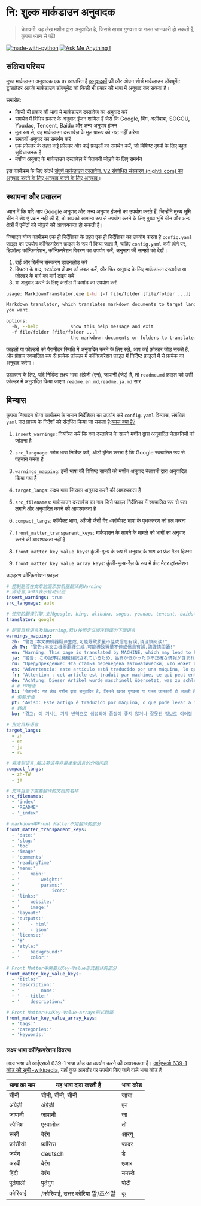 # नि: शुल्क मार्कडाउन अनुवादक

> चेतावनी: यह लेख मशीन द्वारा अनुवादित है, जिससे खराब गुणवत्ता या गलत जानकारी हो सकती है, कृपया ध्यान से पढ़ें!


[![made-with-python](https://img.shields.io/badge/Made%20with-Python-1f425f.svg)](https://www.python.org/)
[![Ask Me Anything !](https://img.shields.io/badge/Ask%20me-anything-1abc9c.svg)](https://github.com/CrazyMayfly/Free-Markdown-Translator/issues)

## संक्षिप्त परिचय

मुफ्त मार्कडाउन अनुवादक एक पर आधारित है [अनुवादकों](https://github.com/UlionTse/translators) फ्री और ओपन सोर्स मार्कडाउन डॉक्यूमेंट ट्रांसलेटर आपके मार्कडाउन डॉक्यूमेंट को किसी भी प्रकार की भाषा में अनुवाद कर सकता है।

समारोह:

- किसी भी प्रकार की भाषा में मार्कडाउन दस्तावेज़ का अनुवाद करें
- समर्थन में विभिन्न प्रकार के अनुवाद इंजन शामिल हैं जैसे कि Google, बिंग, अलीबाबा, SOGOU, Youdao, Tencent, Baidu और अन्य अनुवाद इंजन
- मूल रूप से, यह मार्कडाउन दस्तावेज़ के मूल प्रारूप को नष्ट नहीं करेगा
- समवर्ती अनुवाद का समर्थन करें
- एक फ़ोल्डर के तहत कई फ़ोल्डर और कई फ़ाइलों का समर्थन करें, जो विशिष्ट दृश्यों के लिए बहुत सुविधाजनक है
- मशीन अनुवाद के मार्कडाउन दस्तावेज़ में चेतावनी जोड़ने के लिए समर्थन

इस कार्यक्रम के लिए संदर्भ [संपूर्ण मार्कडाउन दस्तावेज़, V2 संशोधित संस्करण (nightli.com) का अनुवाद करने के लिए अनुवाद करने के लिए अनुवाद।](https://www.knightli.com/zh-tw/2022/04/24/免費-google-翻譯-整篇-markdown-文檔-修改版/)

## स्थापना और प्रचालन

ध्यान दें कि यदि आप Google अनुवाद और अन्य अनुवाद इंजनों का उपयोग करते हैं, जिन्होंने मुख्य भूमि चीन में सेवाएं प्रदान नहीं की हैं, तो आपको सामान्य रूप से उपयोग करने के लिए मुख्य भूमि चीन और अन्य क्षेत्रों में एजेंटों को जोड़ने की आवश्यकता हो सकती है।

निष्पादन योग्य कार्यक्रम एक ही निर्देशिका के तहत एक ही निर्देशिका का उपयोग करता है `config.yaml` फ़ाइल का उपयोग कॉन्फ़िगरेशन फ़ाइल के रूप में किया जाता है, चाहिए `config.yaml` कमी होने पर, डिफ़ॉल्ट कॉन्फ़िगरेशन, कॉन्फ़िगरेशन विवरण का उपयोग करें, अनुभाग की सामग्री को देखें।

1. दाईं ओर रिलीज संस्करण डाउनलोड करें
2. विघटन के बाद, स्टार्टअप प्रोग्राम को डबल करें, और फिर अनुवाद के लिए मार्कडाउन दस्तावेज़ या फ़ोल्डर के मार्ग का मार्ग टाइप करें
3. या अनुवाद करने के लिए कंसोल में कमांड का उपयोग करें

```bash
usage: MarkdownTranslator.exe [-h] [-f file/folder [file/folder ...]]

Markdown translator, which translates markdown documents to target languages
you want.

options:
  -h, --help            show this help message and exit
  -f file/folder [file/folder ...]
                        the markdown documents or folders to translate.
```

फ़ाइलों या फ़ोल्डरों को पैरामीटर स्थिति में अनुवादित करने के लिए रखें, आप कई फ़ोल्डर जोड़ सकते हैं, और प्रोग्राम स्वचालित रूप से प्रत्येक फ़ोल्डर में कॉन्फ़िगरेशन फ़ाइल में निर्दिष्ट फ़ाइलों में से प्रत्येक का अनुवाद करेगा।

उदाहरण के लिए, यदि निर्दिष्ट लक्ष्य भाषा अंग्रेजी (एन), जापानी (जेए) है, तो `readme.md` फ़ाइल को उसी फ़ोल्डर में अनुवादित किया जाएगा `readme.en.md`,`readme.ja.md` सार

## विन्यास

कृपया निष्पादन योग्य कार्यक्रम के समान निर्देशिका का उपयोग करें `config.yaml` विन्यास, संबंधित `yaml` पाठ प्रारूप के निर्देशों को संदर्भित किया जा सकता है:[यमल क्या है?](https://www.redhat.com/en/topics/automation/what-is-yaml)

1. `insert_warnings`: नियंत्रित करें कि क्या दस्तावेज़ के सामने मशीन द्वारा अनुवादित चेतावनियों को जोड़ना है

2. `src_language`: स्रोत भाषा निर्दिष्ट करें, ऑटो इंगित करता है कि Google स्वचालित रूप से पहचान करता है

3. `warnings_mapping`: इसी भाषा की विशिष्ट सामग्री को मशीन अनुवाद चेतावनी द्वारा अनुवादित किया गया है

4. `target_langs`: लक्ष्य भाषा जिसका अनुवाद करने की आवश्यकता है

5. `src_filenames`: मार्कडाउन दस्तावेज़ का नाम जिसे फ़ाइल निर्देशिका में स्वचालित रूप से पता लगाने और अनुवादित करने की आवश्यकता है

6. `compact_langs`: कॉम्पैक्ट भाषा, अंग्रेजी जैसी गैर -कॉम्पैक्ट भाषा के पृथक्करण को हल करना

7. `front_matter_transparent_keys`: मार्कडाउन के सामने के मामले को भागों का अनुवाद करने की आवश्यकता नहीं है

8. `front_matter_key_value_keys`: कुंजी-मूल्य के रूप में अनुवाद के भाग का फ्रंट मैटर हिस्सा

9. `front_matter_key_value_array_keys`: कुंजी-मूल्य-र्रेज़ के रूप में फ्रंट मैटर ट्रांसलेशन

उदाहरण कॉन्फ़िगरेशन फ़ाइल:

```yaml
# 控制是否在文章前面添加机器翻译的Warning
# 源语言,auto表示自动识别
insert_warnings: true
src_language: auto

# 使用的翻译引擎,支持google, bing, alibaba, sogou, youdao, tencent, baidu等翻译引擎
translator: google

# 配置目标语言及其warning,默认按照定义顺序翻译为下面语言
warnings_mapping:
  zh: "警告:本文由机器翻译生成,可能导致质量不佳或信息有误,请谨慎阅读!"
  zh-TW: "警告:本文由機器翻譯生成,可能導致質量不佳或信息有誤,請謹慎閱讀!"
  en: "Warning: This page is translated by MACHINE, which may lead to POOR QUALITY or INCORRECT INFORMATION, please read with CAUTION!"
  ja: "警告: この記事は機械翻訳されているため、品質が低かったり不正確な情報が含まれる可能性があります。よくお読みください。"
  ru: "Предупреждение: Эта статья переведена автоматически, что может привести к некачественной или неверной информации, пожалуйста, внимательно прочитайте!"
  es: "Advertencia: este artículo está traducido por una máquina, lo que puede dar lugar a una mala calidad o información incorrecta. ¡Lea atentamente!"
  fr: "Attention : cet article est traduit par machine, ce qui peut entraîner une mauvaise qualité ou des informations incorrectes, veuillez lire attentivement !"
  de: "Achtung: Dieser Artikel wurde maschinell übersetzt, was zu schlechter Qualität oder falschen Informationen führen kann, bitte sorgfältig lesen!"
  # # 印地语
  hi: 'चेतावनी: यह लेख मशीन द्वारा अनुवादित है, जिससे खराब गुणवत्ता या गलत जानकारी हो सकती है, कृपया ध्यान से पढ़ें!'
  # 葡萄牙语
  pt: 'Aviso: Este artigo é traduzido por máquina, o que pode levar a má qualidade ou informações incorretas, leia com atenção!'
  # 韩语
  ko: '경고: 이 기사는 기계 번역으로 생성되어 품질이 좋지 않거나 잘못된 정보로 이어질 수 있으므로 주의 깊게 읽으십시오!'

# 指定目标语言
target_langs:
  - zh
  - en
  - ja
  - ru

# 紧凑型语言,解决英语等非紧凑型语言的分隔问题
compact_langs:
  - zh-TW
  - ja

# 文件目录下需要翻译的文档的名称
src_filenames:
  - 'index'
  - 'README'
  - '_index'

# markdown中Front Matter不用翻译的部分
front_matter_transparent_keys:
  - 'date:'
  - 'slug:'
  - 'toc'
  - 'image'
  - 'comments'
  - 'readingTime'
  - 'menu:'
  - '    main:'
  - '        weight:'
  - '        params:'
  - '            icon:'
  - 'links:'
  - '    website:'
  - '    image:'
  - 'layout:'
  - 'outputs:'
  - '    - html'
  - '    - json'
  - 'license:'
  - '#'
  - 'style:'
  - '    background:'
  - '    color:'

# Front Matter中需要以Key-Value形式翻译的部分
front_matter_key_value_keys:
  - 'title:'
  - 'description:'
  - '        name:'
  - '  - title:'
  - '    description:'

# Front Matter中以Key-Value—Arrays形式翻译
front_matter_key_value_array_keys:
  - 'tags:'
  - 'categories:'
  - 'keywords:'
```

### लक्ष्य भाषा कॉन्फ़िगरेशन विवरण

लक्ष्य भाषा को आईएसओ 639-1 भाषा कोड का उपयोग करने की आवश्यकता है। [आईएसओ 639-1 कोड की सूची -wikipedia](https://en.wikipedia.org/wiki/List_of_ISO_639-1_codes), यहाँ कुछ आमतौर पर उपयोग किए जाने वाले भाषा कोड हैं

|भाषा का नाम|यह भाषा दावा करती है|भाषा कोड|
| ---------- | ------------------------------ | -------- |
|चीनी|चीनी, चीनी, चीनी|जांचा|
|अंग्रेज़ी|अंग्रेज़ी|एन|
|जापानी|जापानी|जा|
|स्पैनिश|एस्पानोल|तों|
|रूसी|बेरंग|आरयू|
|फ्रांसीसी|फ्रांसिस|फादर|
|जर्मन|deutsch|डे|
|अरबी|बेरंग|एआर|
|हिंदी|बेरंग|नमस्ते|
|पुर्तगाली|पुर्तगुग|पोटी|
|कोरियाई|/कोरियाई, उत्तर कोरिया 말/조선말|कू|